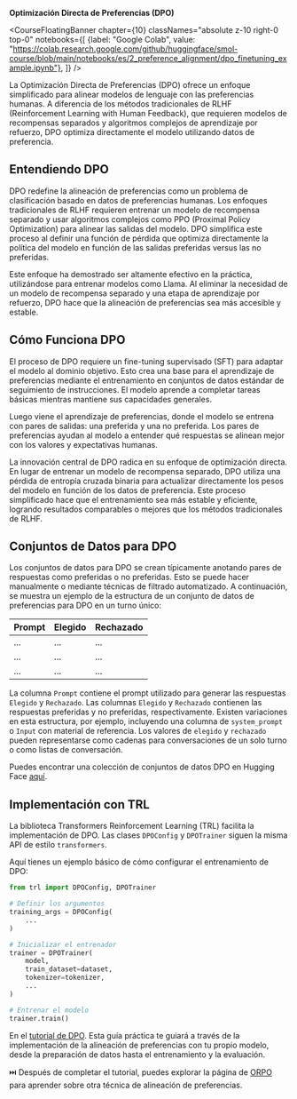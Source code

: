 **Optimización Directa de Preferencias (DPO)**

<CourseFloatingBanner chapter={10}
  classNames="absolute z-10 right-0 top-0"
  notebooks={[
    {label: "Google Colab", value: "https://colab.research.google.com/github/huggingface/smol-course/blob/main/notebooks/es/2_preference_alignment/dpo_finetuning_example.ipynb"},
]} />

La Optimización Directa de Preferencias (DPO) ofrece un enfoque simplificado para alinear modelos de lenguaje con las preferencias humanas. A diferencia de los métodos tradicionales de RLHF (Reinforcement Learning with Human Feedback), que requieren modelos de recompensas separados y algoritmos complejos de aprendizaje por refuerzo, DPO optimiza directamente el modelo utilizando datos de preferencia.

## Entendiendo DPO

DPO redefine la alineación de preferencias como un problema de clasificación basado en datos de preferencias humanas. Los enfoques tradicionales de RLHF requieren entrenar un modelo de recompensa separado y usar algoritmos complejos como PPO (Proximal Policy Optimization) para alinear las salidas del modelo. DPO simplifica este proceso al definir una función de pérdida que optimiza directamente la política del modelo en función de las salidas preferidas versus las no preferidas.

Este enfoque ha demostrado ser altamente efectivo en la práctica, utilizándose para entrenar modelos como Llama. Al eliminar la necesidad de un modelo de recompensa separado y una etapa de aprendizaje por refuerzo, DPO hace que la alineación de preferencias sea más accesible y estable.

## Cómo Funciona DPO

El proceso de DPO requiere un fine-tuning supervisado (SFT) para adaptar el modelo al dominio objetivo. Esto crea una base para el aprendizaje de preferencias mediante el entrenamiento en conjuntos de datos estándar de seguimiento de instrucciones. El modelo aprende a completar tareas básicas mientras mantiene sus capacidades generales.

Luego viene el aprendizaje de preferencias, donde el modelo se entrena con pares de salidas: una preferida y una no preferida. Los pares de preferencias ayudan al modelo a entender qué respuestas se alinean mejor con los valores y expectativas humanas.

La innovación central de DPO radica en su enfoque de optimización directa. En lugar de entrenar un modelo de recompensa separado, DPO utiliza una pérdida de entropía cruzada binaria para actualizar directamente los pesos del modelo en función de los datos de preferencia. Este proceso simplificado hace que el entrenamiento sea más estable y eficiente, logrando resultados comparables o mejores que los métodos tradicionales de RLHF.

## Conjuntos de Datos para DPO

Los conjuntos de datos para DPO se crean típicamente anotando pares de respuestas como preferidas o no preferidas. Esto se puede hacer manualmente o mediante técnicas de filtrado automatizado. A continuación, se muestra un ejemplo de la estructura de un conjunto de datos de preferencias para DPO en un turno único:

| Prompt | Elegido | Rechazado |
|--------|---------|-----------|
| ...    | ...     | ...       |
| ...    | ...     | ...       |
| ...    | ...     | ...       |

La columna `Prompt` contiene el prompt utilizado para generar las respuestas `Elegido` y `Rechazado`. Las columnas `Elegido` y `Rechazado` contienen las respuestas preferidas y no preferidas, respectivamente. Existen variaciones en esta estructura, por ejemplo, incluyendo una columna de `system_prompt` o `Input` con material de referencia. Los valores de `elegido` y `rechazado` pueden representarse como cadenas para conversaciones de un solo turno o como listas de conversación.

Puedes encontrar una colección de conjuntos de datos DPO en Hugging Face [aquí](https://huggingface.co/collections/argilla/preference-datasets-for-dpo-656f0ce6a00ad2dc33069478).

## Implementación con TRL

La biblioteca Transformers Reinforcement Learning (TRL) facilita la implementación de DPO. Las clases `DPOConfig` y `DPOTrainer` siguen la misma API de estilo `transformers`.

Aquí tienes un ejemplo básico de cómo configurar el entrenamiento de DPO:

```python
from trl import DPOConfig, DPOTrainer

# Definir los argumentos
training_args = DPOConfig(
    ...
)

# Inicializar el entrenador
trainer = DPOTrainer(
    model,
    train_dataset=dataset,
    tokenizer=tokenizer,
    ...
)

# Entrenar el modelo
trainer.train()
```

En el [tutorial de DPO](../../../notebooks/es/2_preference_alignment/../notebooks/es/2_preference_alignment/dpo_finetuning_example.ipynb). Esta guía práctica te guiará a través de la implementación de la alineación de preferencias con tu propio modelo, desde la preparación de datos hasta el entrenamiento y la evaluación.

⏭️ Después de completar el tutorial, puedes explorar la página de [ORPO](./orpo.md) para aprender sobre otra técnica de alineación de preferencias.
